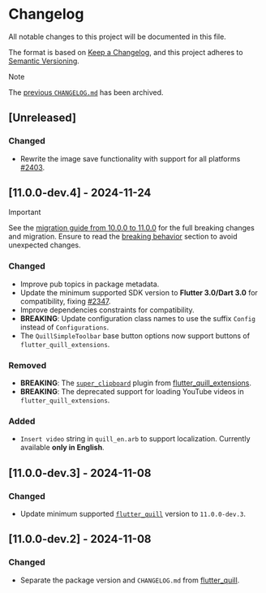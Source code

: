 # Changelog

All notable changes to this project will be documented in this file.

The format is based on [Keep a Changelog](https://keepachangelog.com/en/1.1.0/),
and this project adheres to [Semantic Versioning](https://semver.org/spec/v2.0.0.html).

> [!NOTE]
> The [previous `CHANGELOG.md`](https://github.com/singerdmx/flutter-quill/blob/master/doc/OLD_CHANGELOG.md) has been archived.

## [Unreleased]

### Changed

- Rewrite the image save functionality with support for all platforms [#2403](https://github.com/singerdmx/flutter-quill/pull/2403).

## [11.0.0-dev.4] - 2024-11-24

> [!IMPORTANT]
> See the [migration guide from 10.0.0 to 11.0.0](https://github.com/singerdmx/flutter-quill/blob/master/doc/migration/10_to_11.md) for the full breaking changes and migration. Ensure to read the [breaking behavior](https://github.com/singerdmx/flutter-quill/blob/master/doc/migration/10_to_11.md#-breaking-behavior) section to avoid unexpected changes.

### Changed

- Improve pub topics in package metadata.
- Update the minimum supported SDK version to **Flutter 3.0/Dart 3.0** for compatibility, fixing [#2347](https://github.com/singerdmx/flutter-quill/issues/2347).
- Improve dependencies constraints for compatibility.
- **BREAKING**: Update configuration class names to use the suffix `Config` instead of `Configurations`.
- The `QuillSimpleToolbar` base button options now support buttons of `flutter_quill_extensions`.

### Removed

- **BREAKING**: The [`super_clipboard`](https://pub.dev/packages/super_clipboard) plugin from [flutter_quill_extensions](https://pub.dev/packages/flutter_quill_extensions).
- **BREAKING**: The deprecated support for loading YouTube videos in `flutter_quill_extensions`.

### Added

- `Insert video` string in `quill_en.arb` to support localization. Currently available **only in English**.

## [11.0.0-dev.3] - 2024-11-08

### Changed

- Update minimum supported [`flutter_quill`](https://pub.dev/packages/flutter_quill) version to `11.0.0-dev.3`.

## [11.0.0-dev.2] - 2024-11-08

### Changed

- Separate the package version and `CHANGELOG.md` from [flutter_quill](https://pub.dev/packages/flutter_quill).
